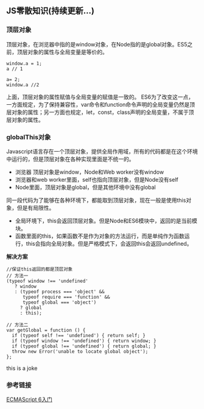 ## JS零散知识(持续更新...)
### 顶层对象
顶层对象，在浏览器中指的是window对象，在Node指的是global对象。ES5之前，顶层对象的属性与全局变量是等价的。
```
window.a = 1;
a // 1

a= 2;
window.a //2
```
上面，顶层对象的属性赋值与全局变量的赋值是一致的。
ES6为了改变这一点，一方面规定，为了保持兼容性，var命令和function命令声明的全局变量仍然是顶层对象的属性；另一方面也规定，let，const，class声明的全局变量，不属于顶层对象的属性。

### globalThis对象
Javascript语言存在一个顶层对象，提供全局作用域，所有的代码都是在这个环境中运行的，但是顶层对象在各种实现里面是不统一的。
- 浏览器 顶层对象是window，Node和Web worker没有window
- 浏览器和web worker里面，self也指向顶层对象，但是Node没有self
- Node里面，顶层对象是global，但是其他环境中没有global

同一段代码为了能够在各种环境下，都能取到顶层对象，现在一般是使用this对象，但是有局限性。
- 全局环境下，this会返回顶层对象。但是Node和ES6模块中，返回的是当前模块。
- 函数里面的this，如果函数不是作为对象的方法运行，而是单纯作为函数运行，this会指向全局对象。但是严格模式下，会返回this会返回undefined。

**解决方案**

```
//保证this返回的都是顶层对象
// 方法一
(typeof window !== 'undefined'
   ? window
   : (typeof process === 'object' &&
      typeof require === 'function' &&
      typeof global === 'object')
     ? global
     : this);

// 方法二
var getGlobal = function () {
  if (typeof self !== 'undefined') { return self; }
  if (typeof window !== 'undefined') { return window; }
  if (typeof global !== 'undefined') { return global; }
  throw new Error('unable to locate global object');
};
```
this is a joke
### 参考链接
[ECMAScript 6入门](https://es6.ruanyifeng.com/#docs/let)
